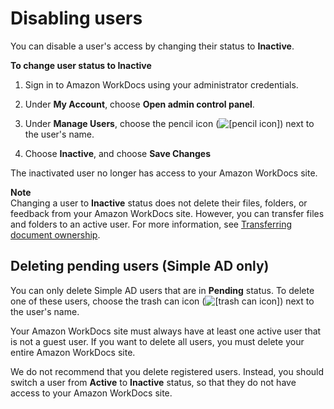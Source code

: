 # Disabling users<a name="inactive-user"></a>

You can disable a user's access by changing their status to **Inactive**\.

**To change user status to **Inactive****

1. Sign in to Amazon WorkDocs using your administrator credentials\.

1. Under **My Account**, choose **Open admin control panel**\.

1. Under **Manage Users**, choose the pencil icon \(![\[pencil icon\]](http://docs.aws.amazon.com/workdocs/latest/adminguide/images/pencil_icon.png)\) next to the user's name\.

1. Choose **Inactive**, and choose **Save Changes**

The inactivated user no longer has access to your Amazon WorkDocs site\.

**Note**  
Changing a user to **Inactive** status does not delete their files, folders, or feedback from your Amazon WorkDocs site\. However, you can transfer files and folders to an active user\. For more information, see [Transferring document ownership](transfer-docs.md)\.

## Deleting pending users \(Simple AD only\)<a name="delete_user_cloud"></a>

You can only delete Simple AD users that are in **Pending** status\. To delete one of these users, choose the trash can icon \(![\[trash can icon\]](http://docs.aws.amazon.com/workdocs/latest/adminguide/images/trash_can_icon.png)\) next to the user's name\.

Your Amazon WorkDocs site must always have at least one active user that is not a guest user\. If you want to delete all users, you must delete your entire Amazon WorkDocs site\.

We do not recommend that you delete registered users\. Instead, you should switch a user from **Active** to **Inactive** status, so that they do not have access to your Amazon WorkDocs site\. 